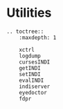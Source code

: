 # Utilities

```eval_rst
.. toctree::
    :maxdepth: 1

    xctrl
    logdump
    cursesINDI
    getINDI
    setINDI
    evalINDI
    indiserver
    eyedoctor
    fdpr
```
